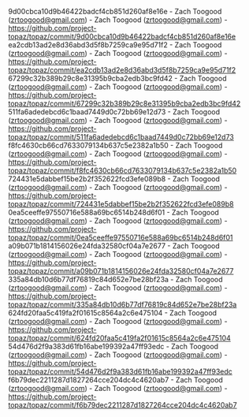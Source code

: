 9d00cbca10d9b46422badcf4cb851d260af8e16e - Zach Toogood (zrtoogood@gmail.com) - Zach Toogood (zrtoogood@gmail.com) - https://github.com/project-topaz/topaz/commit/9d00cbca10d9b46422badcf4cb851d260af8e16e
ea2cdb13ad2e8d36abd3d5f8b7259ca9e95d71f2 - Zach Toogood (zrtoogood@gmail.com) - Zach Toogood (zrtoogood@gmail.com) - https://github.com/project-topaz/topaz/commit/ea2cdb13ad2e8d36abd3d5f8b7259ca9e95d71f2
67299c32b389b29c8e31395b9cba2edb3bc9fd42 - Zach Toogood (zrtoogood@gmail.com) - Zach Toogood (zrtoogood@gmail.com) - https://github.com/project-topaz/topaz/commit/67299c32b389b29c8e31395b9cba2edb3bc9fd42
511fa6adedebcd6c1baad7449d0c72bb69e12d73 - Zach Toogood (zrtoogood@gmail.com) - Zach Toogood (zrtoogood@gmail.com) - https://github.com/project-topaz/topaz/commit/511fa6adedebcd6c1baad7449d0c72bb69e12d73
f8fc4630cb66cd7633079134b637c5e2382a1b50 - Zach Toogood (zrtoogood@gmail.com) - Zach Toogood (zrtoogood@gmail.com) - https://github.com/project-topaz/topaz/commit/f8fc4630cb66cd7633079134b637c5e2382a1b50
724431e5dabbef15be2b2f352622fcd3efe089b8 - Zach Toogood (zrtoogood@gmail.com) - Zach Toogood (zrtoogood@gmail.com) - https://github.com/project-topaz/topaz/commit/724431e5dabbef15be2b2f352622fcd3efe089b8
0ea5ceeffe97550716e588a69bc6514b248d6f01 - Zach Toogood (zrtoogood@gmail.com) - Zach Toogood (zrtoogood@gmail.com) - https://github.com/project-topaz/topaz/commit/0ea5ceeffe97550716e588a69bc6514b248d6f01
a09b071b1814156026e24fda32580cf04a7e2677 - Zach Toogood (zrtoogood@gmail.com) - Zach Toogood (zrtoogood@gmail.com) - https://github.com/project-topaz/topaz/commit/a09b071b1814156026e24fda32580cf04a7e2677
335a84db10d6b77df76819c84d652e7be28bf23a - Zach Toogood (zrtoogood@gmail.com) - Zach Toogood (zrtoogood@gmail.com) - https://github.com/project-topaz/topaz/commit/335a84db10d6b77df76819c84d652e7be28bf23a
624fd20faa5c419fa2f01615c8564a2c6e475104 - Zach Toogood (zrtoogood@gmail.com) - Zach Toogood (zrtoogood@gmail.com) - https://github.com/project-topaz/topaz/commit/624fd20faa5c419fa2f01615c8564a2c6e475104
54d476d2f9a383d61fb16abe199392a47ff93edc - Zach Toogood (zrtoogood@gmail.com) - Zach Toogood (zrtoogood@gmail.com) - https://github.com/project-topaz/topaz/commit/54d476d2f9a383d61fb16abe199392a47ff93edc
f6b79dec2211287d1827264cce204dc4c4620ab7 - Zach Toogood (zrtoogood@gmail.com) - Zach Toogood (zrtoogood@gmail.com) - https://github.com/project-topaz/topaz/commit/f6b79dec2211287d1827264cce204dc4c4620ab7
